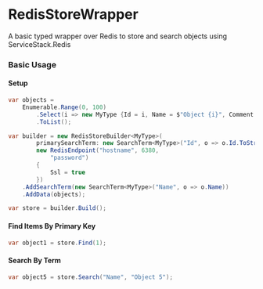 # RedisStoreWrapper
A basic typed wrapper over Redis to store and search objects using ServiceStack.Redis

### Basic Usage
#### Setup
```csharp
var objects =
    Enumerable.Range(0, 100)
        .Select(i => new MyType {Id = i, Name = $"Object {i}", Comment = $"Comment {i}"})
        .ToList();

var builder = new RedisStoreBuilder<MyType>(
        primarySearchTerm: new SearchTerm<MyType>("Id", o => o.Id.ToString()),
        new RedisEndpoint("hostname", 6380,
            "password")
        {
            Ssl = true
        })
    .AddSearchTerm(new SearchTerm<MyType>("Name", o => o.Name))
    .AddData(objects);

var store = builder.Build();
```
#### Find Items By Primary Key
```csharp
var object1 = store.Find(1);
```
#### Search By Term
```csharp
var object5 = store.Search("Name", "Object 5");
```
